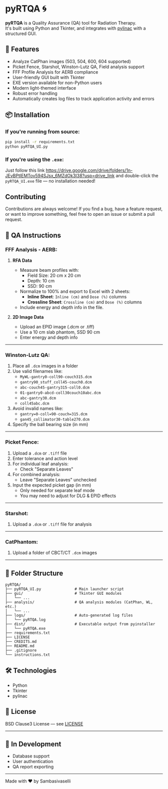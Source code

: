 # pyRTQA 🌀

**pyRTQA** is a Quality Assurance (QA) tool for Radiation Therapy.  
It's built using Python and Tkinter, and integrates with [pylinac](https://github.com/jrkerns/pylinac) with a structured GUI.

## 🎯 Features

- Analyze CatPhan images (503, 504, 600, 604 supported)
- Picket Fence, Starshot, Winston-Lutz QA, Field analysis support
- FFF Profile Analysis for AERB compliance
- User-friendly GUI built with Tkinter
- EXE version available for non-Python users
- Modern light-themed interface
- Robust error handling
- Automatically creates log files to track application activity and errors

## 📦 Installation

### If you're running from source:
```bash
pip install -r requirements.txt
python pyRTQA_UI.py
```

### If you're using the `.exe`:
Just follow this link https://drive.google.com/drive/folders/1n-JEvBPtIEMTov594SJsx_6MZdOk3I38?usp=drive_link and double-click the `pyRTQA_UI.exe` file — no installation needed!

## Contributing
Contributions are always welcome! If you find a bug, have a feature request, or want to improve something, feel free to open an issue or submit a pull request.


## 📘 QA Instructions

### **FFF Analysis - AERB:**

1. **RFA Data**
   - Measure beam profiles with:
     - Field Size: 20 cm x 20 cm  
     - Depth: 10 cm  
     - SSD: 90 cm
   - Normalize to 100% and export to Excel with 2 sheets:
     - **Inline Sheet**: `Inline (cm)` and `Dose (%)` columns  
     - **Crossline Sheet**: `Crossline (cm)` and `Dose (%)` columns  
   - Include energy and depth info in the file.

2. **2D Image Data**
   - Upload an EPID image (.dcm or .tiff)
   - Use a 10 cm slab phantom, SSD 90 cm
   - Enter energy and depth info

---

### **Winston-Lutz QA:**

1. Place all `.dcm` images in a folder
2. Use valid filenames like:
   - `MyWL-gantry0-coll90-couch315.dcm`
   - `gantry90_stuff_coll45-couch0.dcm`
   - `abc-couch45-gantry315-coll0.dcm`
   - `01-gantry0-abcd-coll30couch10abc.dcm`
   - `abc-gantry30.dcm`
   - `coll45abc.dcm`
3. Avoid invalid names like:
   - `gantry=0-coll=90-couch=315.dcm`
   - `gan45_collimator30-table270.dcm`
4. Specify the ball bearing size (in mm)

---

### **Picket Fence:**

1. Upload a `.dcm` or `.tiff` file
2. Enter tolerance and action level
3. For individual leaf analysis:
   - Check "Separate Leaves"
4. For combined analysis:
   - Leave "Separate Leaves" unchecked
5. Input the expected picket gap (in mm)
   - Only needed for separate leaf mode
   - You may need to adjust for DLG & EPID effects

---

### **Starshot:**

1. Upload a `.dcm` or `.tiff` file for analysis

---

### **CatPhantom:**

1. Upload a folder of CBCT/CT `.dcm` images

---

## 📂 Folder Structure

```
pyRTQA/
├── pyRTQA_UI.py               # Main launcher script
├── gui/                       # Tkinter GUI modules
│   └── ...
├── analysis/                  # QA analysis modules (CatPhan, WL, etc.)
│   └── ...
├── logs/                      # Auto-generated log files
│   └── pyRTQA.log
├── dist/                      # Executable output from pyinstaller
│   └── pyRTQA.exe
├── requirements.txt
├── LICENSE
├── CREDITS.md
├── README.md
├── .gitignore
└── instructions.txt
```

## 🛠️ Technologies

- Python
- Tkinter
- pylinac

## 📜 License

BSD Clause3 License — see [LICENSE](LICENSE)

---

## 🚧 In Development

- Database support
- User authentication
- QA report exporting

---

Made with ❤️ by Sambasivaselli
